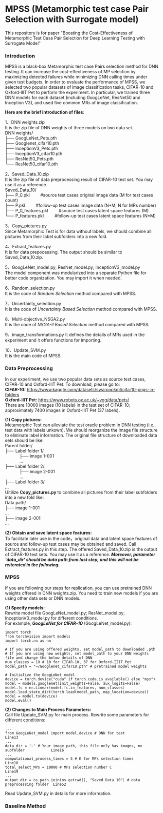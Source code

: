 # MPSS (Metamorphic test case Pair Selection with Surrogate model)
This repository is for paper "Boosting the Cost-Effectiveness of Metamorphic Test Case Pair Selection for Deep Learning Testing with Surrogate Model"
### Introduction
  MPSS is a black-box Metamorphic test case Pairs selection method for DNN testing. It can increase the cost-effectiveness of MP selection by maximizing detected failures while minimizing DNN calling times under given test budgets. In order to evaluate the performance of MPSS, we selected two popular datasets of image classification tasks, CIFAR-10 and Oxford-IIIT Pet to perform the experiment. In particular, we trained three DNN models for each dataset (including GoogLeNet, ResNet50 and Inception V3), and used five common MRs of image classification.

__Here are the brief introduction of files:__

1、DNN weights.zip  
​	It is the zip file of DNN weights of three models on two data set.   
​	DNN weights/  
​	├── GoogLeNet_Pets.pth  
​	├── Googlenet_cifar10.pth  
​	├── InceptionV3_Pets.pth  
​	├── InceptionV3_cifar10.pth  
​	├── ResNet50_Pets.pth  
​	└── ResNet50_cifar10.pth

2、Saved_Data_10.zip  
  It is the zip file of data preprocessing result of CIFAR-10 test set. You may use it as a reference.  
  Saved_Data_10/    
​	├── P_0.pkl           &nbsp;&nbsp;&nbsp;&nbsp;&nbsp;&nbsp;&nbsp;&nbsp;#source test cases original image data (M for test cases count)  
​	├── P.pkl             &nbsp;&nbsp;&nbsp;&nbsp;&nbsp;&nbsp;&nbsp;&nbsp;#follow-up test cases image data (N\*M, N for MRs number)  
​	├── P_0_features.pkl  &nbsp;&nbsp;&nbsp;&nbsp;&nbsp;&nbsp;&nbsp;&nbsp;#source test cases latent space features (M)  
​	└── P_features.pkl    &nbsp;&nbsp;&nbsp;&nbsp;&nbsp;&nbsp;&nbsp;&nbsp;#follow-up test cases latent space features (N\*M)    

3、Copy_pictures.py  
  Since Metamorphic Test is for data without labels, we should combine all pictures from their label subfolders into a new fold.

4、Extract_features.py  
  It is for data prepocessing. The output should be similar to Saved_Data_10.zip.  

5、GoogLeNet_model.py; ResNet_model.py; InceptionV3_model.py  
  The model component was modularized into a separate Python file for better code organization. You may import it when needed.  

6、Random_selection.py  
  It is the code of *Random Selection* method compared with MPSS.  

7、Uncertainty_selection.py  
  It is the code of *Uncertainty Based Selection* method compared with MPSS.  

8、Multi-objective_NSGA2.py  
  It is the code of *NSGA-II Based Selection* method compared with MPSS.  

9、image_transformations.py
  It defines the details of MRs used in the experiment and it offers functions for importing.  

10、Update_SVM.py  
  It is the main code of MPSS.

### Data Preprocessing 
In our experiment, we use two popular data sets as source test cases, CIFAR-10 and Oxford-IIIT Pet. To download, please go to:  
__CIFAR-10:__ https://www.kaggle.com/datasets/swaroopkml/cifar10-pngs-in-folders  
__Oxford-IIIT Pet:__ https://www.robots.ox.ac.uk/~vgg/data/pets/  
There are 10000 images (10 labels) in the test set of CIFAR-10; approximately 7400 images in Oxford-IIIT Pet (37 labels).  

__(1) Copy pictures:__  
Metamorphic Test can alleviate the test oracle problem in DNN testing (i.e., test data with labels unkown). We should reorganize the image file structure to eliminate label information. The original file structure of downloaded data sets should be like:  
Parent folder/  
├── Label folder 1/    
&nbsp;&nbsp;&nbsp;&nbsp;&nbsp;&nbsp;&nbsp;&nbsp;&nbsp;&nbsp;&nbsp;&nbsp;├── image 1-001  
&nbsp;&nbsp;&nbsp;&nbsp;&nbsp;&nbsp;&nbsp;&nbsp;&nbsp;&nbsp;&nbsp;&nbsp;...  
├── Label folder 2/    
&nbsp;&nbsp;&nbsp;&nbsp;&nbsp;&nbsp;&nbsp;&nbsp;&nbsp;&nbsp;&nbsp;&nbsp;├── image 2-001  
&nbsp;&nbsp;&nbsp;&nbsp;&nbsp;&nbsp;&nbsp;&nbsp;&nbsp;&nbsp;&nbsp;&nbsp;...  
├── Label folder 3/    
...  
Uitilize __Copy_pictures.py__ to combine all pictures from their label subfolders into a new fold like:  
Data path/  
├── image 1-001  
...  
├── image 2-001  
...  

__(2) Obtain and save latent space features:__  
To facilitate later use in the code，original data and latent space features of source and follow-up test cases may be obtained and saved. Call Extract_features.py in this step. The offered Saved_Data_10.zip is the output of CIFAR-10 test sets. You may use it as a reference. __*Moreover, parameter 'data_dir' should be data path from last step, and this will not be reiterated in the following.*__

### MPSS
If you are following our steps for replication, you can use pretrained DNN weights offered in DNN weights.zip. You need to train new models if you are using other data sets or DNN models.  

__(1) Specify models:__  
Rewrite model file GoogLeNet_model.py; ResNet_model.py; InceptionV3_model.py for different conditions.  
For example, __*GoogLeNet for CIFAR-10*__ (GoogLeNet_model.py):  
```
import torch
from torchvision import models
import torch.nn as nn

# If you are using offered weights, set model_path to downloaded .pth
# If you are using new weights, set model_path to your DNN weights file and change the below details of DNN
num_classes = 10 # 10 for CIFAR-10, 37 for Oxford-IIIT Pet
model_path = "~/Googlenet_cifar10.pth" # pretrained model weights

# Initialize the GoogLeNet model
device = torch.device("cuda" if torch.cuda.is_available() else "mps")
model = models.googlenet(init_weights=False, aux_logits=False)
model.fc = nn.Linear(model.fc.in_features, num_classes)
model.load_state_dict(torch.load(model_path, map_location=device))
model = model.to(device)
model.eval()
```

__(2) Changes to Main Process Parameters:__  
Call file Update_SVM.py for main process. Rewrite some parameters for different conditions:
```
...
from GoogLeNet_model import model,device # DNN for test                              Line13
...
data_dir = '~' # Your image path, this file only has images, no subfolder            Line16
...
computational_process_times = 5 # K for MPs selection times                          Line18
total_select_MPs = 10000 # MPs selection number C                                    Line19
...
output_dir = os.path.join(os.getcwd(), "Saved_Data_10") # data preprocessing folder  Line52
```  
Read Update_SVM.py in details for more information.

### Baseline Method

